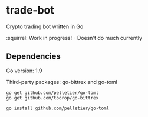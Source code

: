 
# trade-bot
Crypto trading bot written in Go

:squirrel: Work in progress! - Doesn't do much currently

## Dependencies

Go version: 1.9

Third-party packages: go-bittrex and go-toml
```
go get github.com/pelletier/go-toml
go get github.com/toorop/go-bittrex

go install github.com/pelletier/go-toml